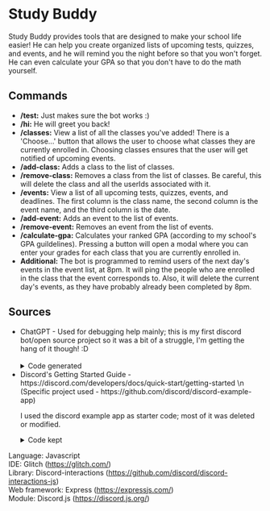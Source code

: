 # Study Buddy

Study Buddy provides tools that are designed to make your school life easier!
He can help you create organized lists of upcoming tests, quizzes, and events, and
he will remind you the night before so that you won't forget.
He can even calculate your GPA so that you don't have to do the math yourself.

## Commands

<ul>
  <li><b>/test:</b> Just makes sure the bot works :)</li>
<li><b>/hi:</b> He will greet you back!</li>
<li><b>/classes:</b> View a list of all the classes you've added! There is a 'Choose...' button that allows
the user to choose what classes they are currently enrolled in. Choosing classes ensures that the 
  user will get notified of upcoming events.</li>
<li><b>/add-class:</b> Adds a class to the list of classes.</li>
<li><b>/remove-class:</b> Removes a class from the list of classes. Be careful, this will delete the class
  and all the userIds associated with it.</li>
  <li><b>/events:</b> View a list of all upcoming tests, quizzes, events, and deadlines. The first column is
  the class name, the second column is the event name, and the third column is the date.</li>
  <li><b>/add-event:</b> Adds an event to the list of events.</li>
  <li><b>/remove-event:</b> Removes an event from the list of events.</li>
  <li><b>/calculate-gpa:</b> Calculates your ranked GPA (according to my school's GPA guildelines).
    Pressing a button will open a modal where you can enter your grades for each class that you are
    currently enrolled in.</li>
  <li><b>Additional:</b> The bot is programmed to remind users of the next day's events in the event list, at 8pm.
  It will ping the people who are enrolled in the class that the event corresponds to. Also, it will
  delete the current day's events, as they have probably already been completed by 8pm.</li>
</ul>

## Sources

<ul>
<li>  ChatGPT - Used for debugging help mainly; this is my first discord bot/open source project so
it was a bit of a struggle, I'm getting the hang of it though! :D<br><br>
  <details>
<summary>Code generated</summary>
    <ul>
     <li>readData() and writeData() functions in utils.js (lines 8-27).</li> 
      <li>Most of cron.schedule in app.js (lines 1245-1330); some parts were modified. </li>
      <li>Some parts of the 'add-event' application command interaction in app.js, lines 261-271 and 289-295.</li>
    </ul>
     </details>
</li>

<li>Discord's Getting Started Guide - https://discord.com/developers/docs/quick-start/getting-started \n
  (Specific project used - https://github.com/discord/discord-example-app)

I used the discord example app as starter code; most of it was deleted or modified.<br>
  <details>
<summary>Code kept</summary>
    <ul>
      <li>DiscordRequest, VerifyDiscordRequest, InstallGlobalCommands functions in utils.js.</li>
      <li>Import statements in the beginning of app.js. Added a lot of import statements myself over time.</li>
      <li>Setting up the bot at lines 34-38, as well as lines 60-90, in app.js.</li>
    </ul>
      </details>
  </li>
</ul>

Language: Javascript <br>
IDE: Glitch (https://glitch.com/) <br>
Library: Discord-interactions (https://github.com/discord/discord-interactions-js) <br>
Web framework: Express (https://expressjs.com/) <br>
Module: Discord.js (https://discord.js.org/)
